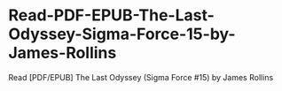 # Read-PDF-EPUB-The-Last-Odyssey-Sigma-Force-15-by-James-Rollins
Read [PDF/EPUB] The Last Odyssey (Sigma Force #15) by James Rollins
